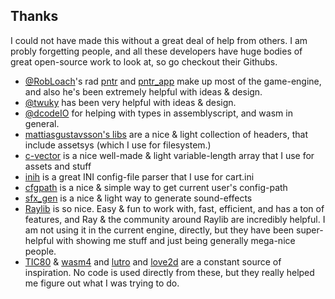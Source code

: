 ## Thanks

I could not have made this without a great deal of help from others. I am probly forgetting people, and all these developers have huge bodies of great open-source work to look at, so go checkout their Githubs.

- [@RobLoach](https://github.com/RobLoach)'s rad [pntr](https://github.com/robloach/pntr) and [pntr_app](https://github.com/robloach/pntr_app) make up most of the game-engine, and also he's been extremely helpful with ideas & design.
- [@twuky](https://github.com/twuky) has been very helpful with ideas & design.
- [@dcodeIO](https://github.com/dcodeIO) for helping with types in assemblyscript, and wasm in general.
- [mattiasgustavsson's libs](https://github.com/mattiasgustavsson/libs) are a nice & light collection of headers, that include assetsys (which I use for filesystem.)
- [c-vector](https://github.com/eteran/c-vector/) is a nice well-made & light variable-length array that I use for assets and stuff
- [inih](https://github.com/benhoyt/inih)  is a great INI config-file parser that I use for cart.ini
- [cfgpath](https://github.com/Malvineous/cfgpath) is a nice & simple way to get current user's config-path
- [sfx_gen](https://github.com/WickedSmoke/sfx_gen) is a nice & light way to generate sound-effects
- [Raylib](https://www.raylib.com/) is so nice. Easy & fun to work with, fast, efficient, and has a ton of features, and Ray & the community around Raylib are incredibly helpful. I am not using it in the current engine, directly, but they have been super-helpful with showing me stuff and just being generally mega-nice people.
- [TIC80](https://tic80.com/) & [wasm4](https://wasm4.org/) and [lutro](https://www.libretro.com/index.php/lutro-easy-retro-game-creation-powered-by-libretro/) and [love2d](https://love2d.org/) are a constant source of inspiration. No code is used directly from these, but they really helped me figure out what I was trying to do.

